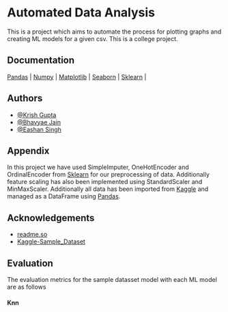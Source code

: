 
# Automated Data Analysis

This is a project which aims to automate the process for plotting graphs and creating ML models for a given csv. This is a college project.

## Documentation

[Pandas](https://pandas.pydata.org/docs/) |
[Numpy](https://numpy.org/doc/stable/) | 
[Matplotlib](https://matplotlib.org/stable/index.html) |
[Seaborn](https://seaborn.pydata.org/tutorial.html) |
[Sklearn](https://scikit-learn.org/stable/user_guide.html) |

## Authors

- [@Krish Gupta](https://github.com/123krish123456)
- [@Bhavyae Jain]()
- [@Eashan Singh](https://github.com/5C3PT3R)

## Appendix



In this project we have used SimpleImputer, OneHotEncoder and OrdinalEncoder from [Sklearn](https://scikit-learn.org/stable/user_guide.html) for our preprocessing of data. Additionally feature scaling has also been implemented using StandardScaler and MinMaxScaler. Additionally all data has been imported from [Kaggle](https://www.kaggle.com/) and managed as a DataFrame using [Pandas](https://pandas.pydata.org/docs/).


## Acknowledgements

 - [readme.so](https://readme.so)
 - [Kaggle-Sample_Dataset](https://www.kaggle.com/datasets/fedesoriano/stroke-prediction-dataset)
 
## Evaluation

The evaluation metrics for the sample datasset model with each ML model are as follows

#### Knn
